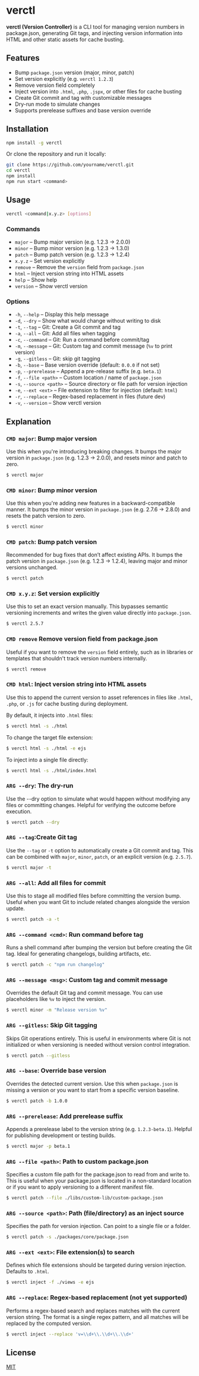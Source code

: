 # verctl

**verctl (Version Controller)**
is a CLI tool for managing version numbers in package.json, generating Git tags, and injecting version information into HTML and other static assets for cache busting.

## Features

- Bump `package.json` version (major, minor, patch)
- Set version explicitly (e.g. `verctl 1.2.3`)
- Remove version field completely
- Inject version into `.html`, `.php`, `.jspx`, or other files for cache busting
- Create Git commit and tag with customizable messages
- Dry-run mode to simulate changes
- Supports prerelease suffixes and base version override

## Installation

```bash
npm install -g verctl
```

Or clone the repository and run it locally:

```bash
git clone https://github.com/yourname/verctl.git
cd verctl
npm install
npm run start <command>
```

## Usage

```bash
verctl <command|x.y.z> [options]
```

### Commands

- `major`    – Bump major version (e.g. 1.2.3 → 2.0.0)
- `minor`    – Bump minor version (e.g. 1.2.3 → 1.3.0)
- `patch`    – Bump patch version (e.g. 1.2.3 → 1.2.4)
- `x.y.z`    – Set version explicitly
- `remove`   – Remove the `version` field from `package.json`
- `html`     – Inject version string into HTML assets
- `help`     – Show help
- `version`  – Show verctl version

### Options

- `-h`, `--help` – Display this help message
- `-d`, `--dry` – Show what would change without writing to disk
- `-t`, `--tag` – Git: Create a Git commit and tag
- `-a`, `--all` – Git: Add all files when tagging
- `-c`, `--command` – Git: Run a command before commit/tag
- `-m`, `--message` – Git: Custom tag and commit message (`%v` to print version)
- `-g`, `--gitless` – Git: skip git tagging
- `-b`, `--base` – Base version override (default: `0.0.0` if not set)
- `-p`, `--prerelease` – Append a pre-release suffix (e.g. `beta.1`)
- `-f`, `--file <path>` – Custom location / name of `package.json`
- `-s`, `--source <path>` – Source directory or file path for version injection
- `-e`, `--ext <ext>` – File extension to filter for injection (default: `html`)
- `-r`, `--replace` – Regex-based replacement in files (future dev)
- `-v`, `--version` – Show verctl version

## Explanation

### `CMD major`: Bump major version
Use this when you're introducing breaking changes. It bumps the major version in `package.json` (e.g. 1.2.3 → 2.0.0), and resets minor and patch to zero.
```bash
$ verctl major
```


### `CMD minor`: Bump minor version
Use this when you're adding new features in a backward-compatible manner. It bumps the minor version in `package.json` (e.g. 2.7.6 → 2.8.0) and resets the patch version to zero.
```bash
$ verctl minor
```


### `CMD patch`: Bump patch version
Recommended for bug fixes that don’t affect existing APIs. It bumps the patch version in `package.json` (e.g. 1.2.3 → 1.2.4), leaving major and minor versions unchanged.
```bash
$ verctl patch
```

### `CMD x.y.z`: Set version explicitly
Use this to set an exact version manually. This bypasses semantic versioning increments and writes the given value directly into `package.json`.
```bash
$ verctl 2.5.7
```

### `CMD remove` Remove version field from package.json
Useful if you want to remove the `version` field entirely, such as in libraries or templates that shouldn't track version numbers internally.
```bash
$ verctl remove
```

### `CMD html`: Inject version string into HTML assets
Use this to append the current version to asset references in files like `.html`, `.php`, or `.js` for cache busting during deployment.

By default, it injects into `.html` files:
```bash
$ verctl html -s ./html
```

To change the target file extension:
```bash
$ verctl html -s ./html -e ejs
```

To inject into a single file directly:
```bash
$ verctl html -s ./html/index.html
```

### `ARG --dry`: The dry-run
Use the --dry option to simulate what would happen without modifying any files or committing changes. Helpful for verifying the outcome before execution.
```bash
$ verctl patch --dry
```

### `ARG --tag`:Create Git tag
Use the `--tag` or `-t` option to automatically create a Git commit and tag. This can be combined with `major`, `minor`, `patch`, or an explicit version (e.g. `2.5.7`).
```bash
$ verctl major -t
```

### `ARG --all`: Add all files for commit
Use this to stage all modified files before committing the version bump. Useful when you want Git to include related changes alongside the version update.
```bash
$ verctl patch -a -t
```

### `ARG --command <cmd>`: Run command before tag
Runs a shell command after bumping the version but before creating the Git tag. Ideal for generating changelogs, building artifacts, etc.
```bash
$ verctl patch -c "npm run changelog"
```

### `ARG --message <msg>`: Custom tag and commit message
Overrides the default Git tag and commit message. You can use placeholders like `%v` to inject the version.
```bash
$ verctl minor -m "Release version %v"
```

### `ARG --gitless`: Skip Git tagging
Skips Git operations entirely. This is useful in environments where Git is not initialized or when versioning is needed without version control integration.
```bash
$ verctl patch --gitless
```

### `ARG --base`: <version> Override base version
Overrides the detected current version. Use this when `package.json` is missing a version or you want to start from a specific version baseline.
```bash
$ verctl patch -b 1.0.0
```

### `ARG --prerelease`: Add prerelease suffix
Appends a prerelease label to the version string (e.g. `1.2.3-beta.1`). Helpful for publishing development or testing builds.
```bash
$ verctl major -p beta.1
```

### `ARG --file <path>`: Path to custom package.json
Specifies a custom file path for the package.json to read from and write to. This is useful when your package.json is located in a non-standard location or if you want to apply versioning to a different manifest file.
```bash
$ verctl patch --file ./libs/custom-lib/custom-package.json
```

### `ARG --source <path>`: Path (file/directory) as an inject source
Specifies the path for version injection. Can point to a single file or a folder.
```bash
$ verctl patch -s ./packages/core/package.json
```

### `ARG --ext <ext>`: File extension(s) to search
Defines which file extensions should be targeted during version injection. Defaults to `.html`.
```bash
$ verctl inject -f ./views -e ejs
```

### `ARG --replace`: Regex-based replacement (not yet supported)

Performs a regex-based search and replaces matches with the current version string. The format is a single regex pattern, and all matches will be replaced by the computed version.
```bash
$ verctl inject --replace 'v=\\d+\\.\\d+\\.\\d+'
```

## License

[MIT](https://opensource.org/licenses/MIT)
